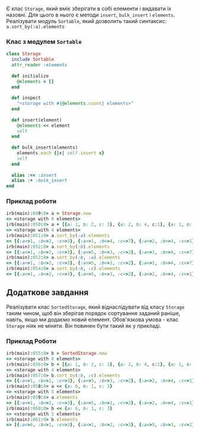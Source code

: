 Є клас `Storage`, який вміє зберігати в собі елементи і видавати їх назовні. Для цього в нього є методи `insert`, `bulk_insert` і `elements`. Реалізувати модуль `Sortable`, який дозволить такий синтаксис: `a.sort_by(:a).elements`

### Клас з модулем `Sortable`
```ruby
class Storage
  include Sortable
  attr_reader :elements
  
  def initialize
    @elements = []
  end
  
  def inspect
    "<storage with #{@elements.count} elements>"
  end
  
  def insert(element)
    @elements << element
    self
  end
  
  def bulk_insert(elements)
    elements.each {|x| self.insert x}
    self
  end
 
  alias :<< :insert
  alias :+ :bulk_insert
end
```

### Приклад роботи

```ruby
irb(main):049:0> a = Storage.new
=> <storage with 0 elements>
irb(main):050:0> a + [{a: 1, b: 2, c: 3}, {a: 2, b: 4, c:1}, {a: 1, b: 4, c: 7}, {a: 5, b: 3, c: 2}]
=> <storage with 4 elements>
irb(main):051:0> a.sort_by(:a).elements
=> [{:a=>1, :b=>2, :c=>3}, {:a=>1, :b=>4, :c=>7}, {:a=>2, :b=>4, :c=>1}, {:a=>5, :b=>3, :c=>2}]
irb(main):052:0> a.sort_by(:b).elements
=> [{:a=>1, :b=>2, :c=>3}, {:a=>5, :b=>3, :c=>2}, {:a=>1, :b=>4, :c=>7}, {:a=>2, :b=>4, :c=>1}]
irb(main):053:0> a.sort_by(:b, :a).elements
=> [{:a=>1, :b=>2, :c=>3}, {:a=>5, :b=>3, :c=>2}, {:a=>1, :b=>4, :c=>7}, {:a=>2, :b=>4, :c=>1}]
irb(main):054:0> a.sort_by(:b, :c).elements
=> [{:a=>1, :b=>2, :c=>3}, {:a=>5, :b=>3, :c=>2}, {:a=>2, :b=>4, :c=>1}, {:a=>1, :b=>4, :c=>7}]
```

## Додаткове завдання
Реалізувати клас `SortedStorage`, який віднаслідувати від класу `Storage` таким чином, щоб він зберігав порядок сортування заданий раніше, навіть, якщо ми додаємо новий елемент. Обов'язкова умова - клас `Storage` ніяк не міняти. Він повинен бути такий як у прикладі.

### Приклад Роботи
```ruby
irb(main):055:0> b = SortedStorage.new
=> <storage with 0 elements>
irb(main):056:0> b + [{a: 1, b: 2, c: 3}, {a: 2, b: 4, c:1}, {a: 1, b: 4, c: 7}, {a: 5, b: 3, c: 2}]
=> <storage with 4 elements>
irb(main):057:0> b.sort_by(:b, :c).elements
=> [{:a=>1, :b=>2, :c=>3}, {:a=>5, :b=>3, :c=>2}, {:a=>2, :b=>4, :c=>1}, {:a=>1, :b=>4, :c=>7}]
irb(main):058:0> a << {a: 6, b: 1, c: 3}
=> <storage with 5 elements>
irb(main):059:0> a.elements
=> [{:a=>1, :b=>2, :c=>3}, {:a=>5, :b=>3, :c=>2}, {:a=>2, :b=>4, :c=>1}, {:a=>1, :b=>4, :c=>7}, {:a=>6, :b=>1, :c=>3}]
irb(main):060:0> b << {a: 6, b: 1, c: 3}
=> <storage with 5 elements>
irb(main):061:0> b.elements
=> [{:a=>6, :b=>1, :c=>3}, {:a=>1, :b=>2, :c=>3}, {:a=>5, :b=>3, :c=>2}, {:a=>2, :b=>4, :c=>1}, {:a=>1, :b=>4, :c=>7}]
```